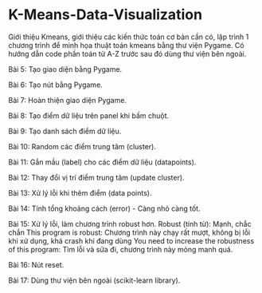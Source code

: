 # K-Means-Data-Visualization
Giới thiệu Kmeans, giới thiệu các kiến thức toán cơ bản cần có, lập trình 1 chương trình để minh họa thuật toán kmeans bằng thư viện Pygame.
Có hướng dẫn code phần toán từ A-Z trước sau đó dùng thư viện bên ngoài.

Bài 5: Tạo giao diện bằng Pygame.

Bài 6: Tạo nút bằng Pygame.

Bài 7: Hoàn thiện giao diện Pygame.

Bài 8: Tạo điểm dữ liệu trên panel khi bấm chuột.

Bài 9: Tạo danh sách điểm dữ liệu.

Bài 10: Random các điểm trung tâm (cluster).

Bài 11: Gắn mầu (label) cho các điểm dữ liệu (datapoints).

Bài 12: Thay đổi vị trí điểm trung tâm (update cluster).

Bài 13: Xử lý lỗi khi thêm điểm (data points).

Bài 14: Tính tổng khoảng cách (error) - Càng nhỏ càng tốt.

Bài 15: Xử lý lỗi, làm chương trình robust hơn.
 Robust (tính từ): Mạnh, chắc chắn
This program is robust: Chương trình này chạy rất mượt, không bị lỗi khi xử dụng, khá crash khi đang dùng
You need to increase the robustness of this program: Tìm lỗi và sửa đi, chương trình này mỏng manh quá.

Bài 16: Nút reset.

Bài 17: Dùng thư viện bên ngoài (scikit-learn library).








